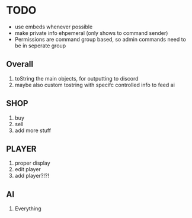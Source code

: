 ﻿# TODO

- use embeds whenever possible
- make private info ehpemeral (only shows to command sender)
- Permissions are command group based, so admin commands need to be in seperate group

## Overall
1. toString the main objects, for outputting to discord
2. maybe also custom tostring with specifc controlled info to feed ai

## SHOP
1. buy
2. sell
3. add more stuff

## PLAYER
1. proper display
2. edit player
3. add player?!?!

## AI
1. Everything